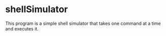 # shellSimulator
This program is a simple shell simulator that takes one command at a time and executes it.
